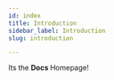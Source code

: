 ```yaml
---
id: index
title: Introduction
sidebar_label: Introduction
slug: introduction

---
```

Its the **Docs** Homepage!